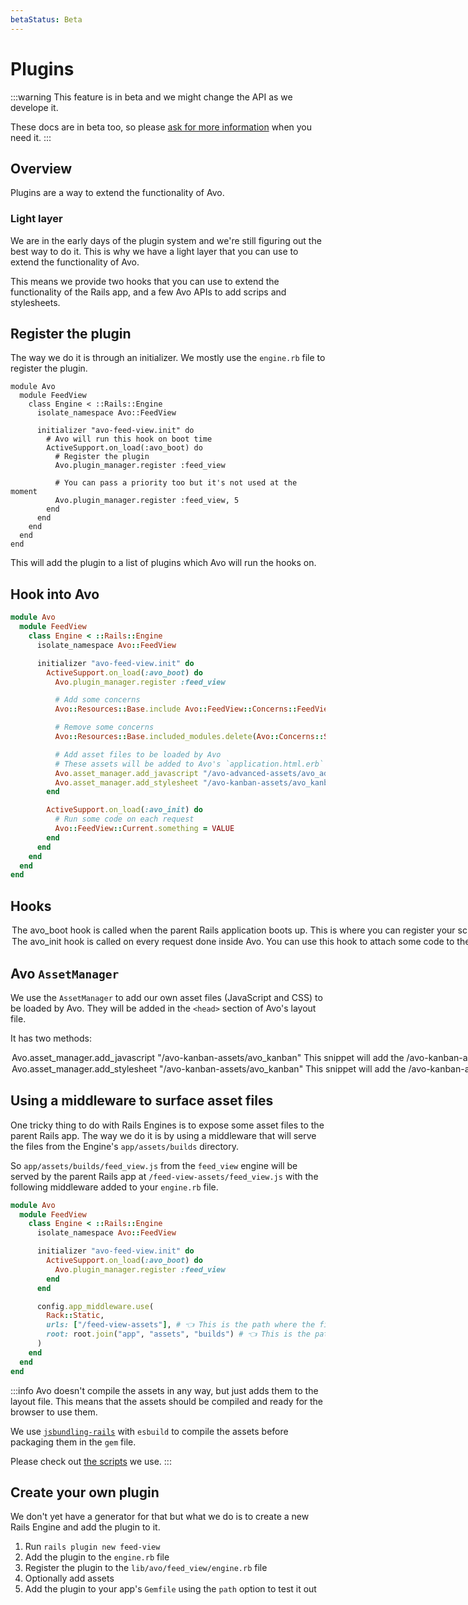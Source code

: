 ```yaml
---
betaStatus: Beta
---
```


# Plugins

:::warning
This feature is in beta and we might change the API as we develope it.

These docs are in beta too, so please [ask for more information](https://github.com/avo-hq/avo/discussions) when you need it.
:::

## Overview

Plugins are a way to extend the functionality of Avo.

### Light layer

We are in the early days of the plugin system and we're still figuring out the best way to do it. This is why we have a light layer that you can use to extend the functionality of Avo.

This means we provide two hooks that you can use to extend the functionality of the Rails app, and a few Avo APIs to add scrips and stylesheets.

## Register the plugin

The way we do it is through an initializer. We mostly use the `engine.rb` file to register the plugin.

```ruby{8}
module Avo
  module FeedView
    class Engine < ::Rails::Engine
      isolate_namespace Avo::FeedView

      initializer "avo-feed-view.init" do
        # Avo will run this hook on boot time
        ActiveSupport.on_load(:avo_boot) do
          # Register the plugin
          Avo.plugin_manager.register :feed_view

          # You can pass a priority too but it's not used at the moment
          Avo.plugin_manager.register :feed_view, 5
        end
      end
    end
  end
end
```

This will add the plugin to a list of plugins which Avo will run the hooks on.

## Hook into Avo

```ruby
module Avo
  module FeedView
    class Engine < ::Rails::Engine
      isolate_namespace Avo::FeedView

      initializer "avo-feed-view.init" do
        ActiveSupport.on_load(:avo_boot) do
          Avo.plugin_manager.register :feed_view

          # Add some concerns
          Avo::Resources::Base.include Avo::FeedView::Concerns::FeedViewConcern

          # Remove some concerns
          Avo::Resources::Base.included_modules.delete(Avo::Concerns::SOME_CONCERN)

          # Add asset files to be loaded by Avo
          # These assets will be added to Avo's `application.html.erb` layout file
          Avo.asset_manager.add_javascript "/avo-advanced-assets/avo_advanced"
          Avo.asset_manager.add_stylesheet "/avo-kanban-assets/avo_kanban"
        end

        ActiveSupport.on_load(:avo_init) do
          # Run some code on each request
          Avo::FeedView::Current.something = VALUE
        end
      end
    end
  end
end
```

## Hooks

<Option name="`avo_boot`">

The `avo_boot` hook is called when the parent Rails application boots up. This is where you can register your scripts and stylesheets and also add your functionality to Avo.

We use it heavily to add our own concerns to the `Avo::BaseResource` and `Avo::BaseController` classes and even extend the `Avo::ApplicationController` class.

</Option>

<Option name="`avo_init`">

The `avo_init` hook is called on every request done inside Avo. You can use this hook to attach some code to the `Avo::App.context` object or do other things.

:::info
We don't use it as much in our plugins as we do in the `avo_boot` hook.
:::

</Option>

## Avo `AssetManager`

We use the `AssetManager` to add our own asset files (JavaScript and CSS) to be loaded by Avo. They will be added in the `<head>` section of Avo's layout file.

It has two methods:

<Option name="`add_javascript`">

```ruby
Avo.asset_manager.add_javascript "/avo-kanban-assets/avo_kanban"
```

This snippet will add the `/avo-kanban-assets/avo_kanban.js` file to the `<head>` section of Avo's layout file.

</Option>

<Option name="`add_stylesheet`">

```ruby
Avo.asset_manager.add_stylesheet "/avo-kanban-assets/avo_kanban"
```

This snippet will add the `/avo-kanban-assets/avo_kanban.css` file to the `<head>` section of Avo's layout file.

</Option>

## Using a middleware to surface asset files

One tricky thing to do with Rails Engines is to expose some asset files to the parent Rails app.
The way we do it is by using a middleware that will serve the files from the Engine's `app/assets/builds` directory.

So `app/assets/builds/feed_view.js` from the `feed_view` engine will be served by the parent Rails app at `/feed-view-assets/feed_view.js` with the following middleware added to your `engine.rb` file.

```ruby
module Avo
  module FeedView
    class Engine < ::Rails::Engine
      isolate_namespace Avo::FeedView

      initializer "avo-feed-view.init" do
        ActiveSupport.on_load(:avo_boot) do
          Avo.plugin_manager.register :feed_view
        end
      end

      config.app_middleware.use(
        Rack::Static,
        urls: ["/feed-view-assets"], # 👈 This is the path where the files will be served
        root: root.join("app", "assets", "builds") # 👈 This is the path where the files are located
      )
    end
  end
end
```

:::info
Avo doesn't compile the assets in any way, but just adds them to the layout file. This means that the assets should be compiled and ready for the browser to use them.

We use [`jsbundling-rails`](https://github.com/rails/jsbundling-rails)  with `esbuild` to compile the assets before packaging them in the `gem` file.

Please check out [the scripts](https://github.com/avo-hq/avo/blob/main/package.json) we use.
:::

## Create your own plugin

We don't yet have a generator for that but what we do is to create a new Rails Engine and add the plugin to it.

1. Run `rails plugin new feed-view`
1. Add the plugin to the `engine.rb` file
1. Register the plugin to the `lib/avo/feed_view/engine.rb` file
1. Optionally add assets
1. Add the plugin to your app's `Gemfile` using the `path` option to test it out

